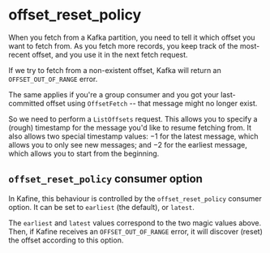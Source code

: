 # offset_reset_policy

When you fetch from a Kafka partition, you need to tell it which offset you want to fetch from. As you fetch more
records, you keep track of the most-recent offset, and you use it in the next fetch request.

If we try to fetch from a non-existent offset, Kafka will return an `OFFSET_OUT_OF_RANGE` error.

The same applies if you're a group consumer and you got your last-committed offset using `OffsetFetch` -- that message
might no longer exist.

So we need to perform a `ListOffsets` request. This allows you to specify a (rough) timestamp for the message you'd like
to resume fetching from. It also allows two special timestamp values: $-1$ for the latest message, which allows you to
only see new messages; and $-2$ for the earliest message, which allows you to start from the beginning.

## `offset_reset_policy` consumer option

In Kafine, this behaviour is controlled by the `offset_reset_policy` consumer option. It can be set to `earliest` (the
default), or `latest`.

The `earliest` and `latest` values correspond to the two magic values above. Then, if Kafine receives an
`OFFSET_OUT_OF_RANGE` error, it will discover (reset) the offset according to this option.

